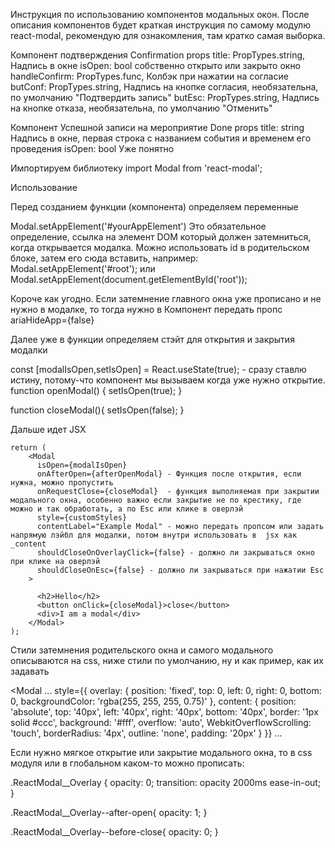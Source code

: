 Инструкция по использованию компонентов модальных окон.
После описания компонентов будет краткая инструкция по самому модулю react-modal, рекомендую для ознакомления, там кратко самая выборка.

Компонент подтверждения Confirmation 
props 
  title: PropTypes.string, Надпись в окне
  isOpen: bool  собственно открыто или закрыто окно
  handleConfirm: PropTypes.func, Колбэк при нажатии на согласие
  butConf: PropTypes.string, Надпись на кнопке согласия, необязательна, по умолчанию "Подтвердить запись"
  butEsc: PropTypes.string, Надпись на кнопке отказа, необязательна, по умолчанию "Отменить"

Компонент Успешной записи на мероприятие Done
props
    title: string Надпись в окне, первая строка с названием события и временем его проведения
    isOpen: bool Уже понятно



Импортируем библиотеку
import Modal from 'react-modal';

Использование

Перед созданием функции (компонента) определяем переменные

Modal.setAppElement('#yourAppElement')
Это обязательное определение, ссылка на элемент DOM который должен затемниться, когда открывается модалка.
Можно использовать id в родительском блоке, затем его сюда вставить, например:
Modal.setAppElement('#root');
или
Modal.setAppElement(document.getElementById('root'));

Короче как угодно.
Если затемнение главного окна уже прописано и не нужно в модалке, то тогда нужно в Компонент передать пропс 
ariaHideApp={false}

Далее уже в функции определяем стэйт для открытия и закрытия модалки

  const [modalIsOpen,setIsOpen] = React.useState(true); - сразу ставлю истину, потому-что компонент мы вызываем когда уже нужно открытие. 
  function openModal() {
    setIsOpen(true);
  }

  function closeModal(){
    setIsOpen(false);
  }

Дальше идет JSX 

    return (
        <Modal
          isOpen={modalIsOpen}
          onAfterOpen={afterOpenModal} - Функция после открытия, если нужна, можно пропустить
          onRequestClose={closeModal}  - функция выполняемая при закрытии модального окна, особенно важно если закрытие не по крестику, где можно и так обработать, а по Esc или клике в оверлэй
          style={customStyles}
          contentLabel="Example Modal" - можно передать пропсом или задать напрямую лэйбл для модалки, потом внутри использовать в  jsx как _content
          shouldCloseOnOverlayClick={false} - должно ли закрываться окно при клике на оверлэй
          shouldCloseOnEsc={false} - должно ли закрываться при нажатии Esc
        >

          <h2>Hello</h2>
          <button onClick={closeModal}>close</button>
          <div>I am a modal</div>
        </Modal>
    );

Стили затемнения родительского окна и самого модального описываются на css, ниже стили по умолчанию, ну и как пример, как их задавать

<Modal
  ...
  style={{
    overlay: {
      position: 'fixed',
      top: 0,
      left: 0,
      right: 0,
      bottom: 0,
      backgroundColor: 'rgba(255, 255, 255, 0.75)'
    },
    content: {
      position: 'absolute',
      top: '40px',
      left: '40px',
      right: '40px',
      bottom: '40px',
      border: '1px solid #ccc',
      background: '#fff',
      overflow: 'auto',
      WebkitOverflowScrolling: 'touch',
      borderRadius: '4px',
      outline: 'none',
      padding: '20px'
    }
  }}
  ...
>
Если нужно мягкое открытие или закрытие модального окна, то в css модуля или в глобальном каком-то можно прописать:

.ReactModal__Overlay {
    opacity: 0;
    transition: opacity 2000ms ease-in-out;
}

.ReactModal__Overlay--after-open{
    opacity: 1;
}

.ReactModal__Overlay--before-close{
    opacity: 0;
}